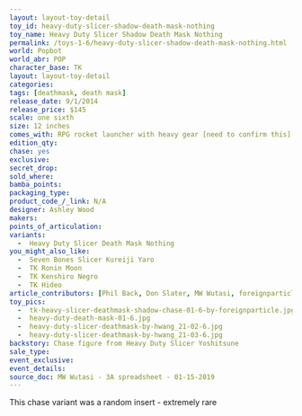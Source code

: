 ```yaml
---
layout: layout-toy-detail 
toy_id: heavy-duty-slicer-shadow-death-mask-nothing
toy_name: Heavy Duty Slicer Shadow Death Mask Nothing
permalink: /toys-1-6/heavy-duty-slicer-shadow-death-mask-nothing.html
world: Popbot
world_abr: POP
character_base: TK
layout: layout-toy-detail
categories: 
tags: [deathmask, death mask]
release_date: 9/1/2014
release_price: $145 
scale: one sixth
size: 12 inches
comes_with: RPG rocket launcher with heavy gear [need to confirm this]
edition_qty: 
chase: yes
exclusive: 
secret_drop: 
sold_where: 
bamba_points: 
packaging_type: 
product_code_/_link: N/A
designer: Ashley Wood
makers: 
points_of_articulation: 
variants: 
  -  Heavy Duty Slicer Death Mask Nothing
you_might_also_like: 
  -  Seven Bones Slicer Kureiji Yaro
  -  TK Ronin Moon
  -  TK Kenshiro Negro
  -  TK Hideo 
article_contributors: [Phil Back, Don Slater, MW Wutasi, foreignparticle, 3a_boltman, hwang_21]
toy_pics: 
  -  tk-heavy-slicer-deathmask-shadow-chase-01-6-by-foreignparticle.jpg
  -  heavy-duty-death-mask-01-6.jpg
  -  heavy-duty-slicer-deathmask-by-hwang_21-02-6.jpg
  -  heavy-duty-slicer-deathmask-by-hwang_21-03-6.jpg
backstory: Chase figure from Heavy Duty Slicer Yoshitsune
sale_type: 
event_exclusive: 
event_details: 
source_doc: MW Wutasi - 3A spreadsheet - 01-15-2019
---
```

This chase variant was a random insert - extremely rare